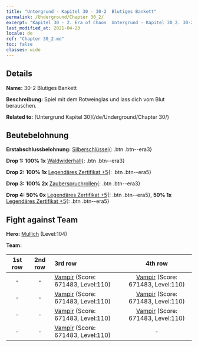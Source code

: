 ```yaml
---
title: "Untergrund - Kapitel 30 - 30-2  Blutiges Bankett"
permalink: /Underground/Chapter 30_2/
excerpt: "Kapitel 30 - 2. Era of Chaos  Untergrund - Kapitel 30_2. 30-2  Blutiges Bankett"
last_modified_at: 2021-04-23
locale: de
ref: "Chapter 30_2.md"
toc: false
classes: wide
---
```


## Details

 **Name:** 30-2  Blutiges Bankett

 **Beschreibung:**       Spiel mit dem Rotweinglas und lass dich vom Blut berauschen.

 **Related to:** [Untergrund Kapitel 30](/de/Underground/Chapter 30/)

## Beutebelohnung

 **Erstabschlussbelohnung:** [Silberschlüssel](/ItemsDE/con_693/){: .btn .btn--era3}

 **Drop 1:** **100% 1x** [Waldwiderhall](/ItemsDE/her_465/){: .btn .btn--era3}

 **Drop 2:** **100% 1x** [Legendäres Zertifikat +5](/ItemsDE/mat_102/){: .btn .btn--era5}

 **Drop 3:** **100% 2x** [Zauberspruchrollen](/ItemsDE/con_694/){: .btn .btn--era3}

 **Drop 4:** **50% 0x** [Legendäres Zertifikat +5](/ItemsDE/mat_102/){: .btn .btn--era5}, **50% 1x** [Legendäres Zertifikat +5](/ItemsDE/mat_102/){: .btn .btn--era5}


## Fight against Team
 **Hero:** [Mullich](/de/heroes/Mullich/) (Level:104)

 **Team:**


  | 1st row | 2nd row | 3rd row | 4th row |
  |:----:|:----:|:----|:----:|
  | - | - | [Vampir](/de/units/Vampire/) (Score: 671483, Level:110)  | [Vampir](/de/units/Vampire/) (Score: 671483, Level:110)  |
  | - | - | [Vampir](/de/units/Vampire/) (Score: 671483, Level:110)  | [Vampir](/de/units/Vampire/) (Score: 671483, Level:110)  |
  | - | - | [Vampir](/de/units/Vampire/) (Score: 671483, Level:110)  | [Vampir](/de/units/Vampire/) (Score: 671483, Level:110)  |
  | - | - | [Vampir](/de/units/Vampire/) (Score: 671483, Level:110)  | - |


